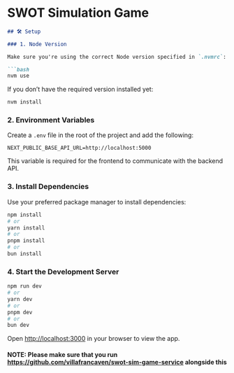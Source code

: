 # SWOT Simulation Game

```md
## 🛠️ Setup

### 1. Node Version

Make sure you're using the correct Node version specified in `.nvmrc`:

```bash
nvm use
```

If you don’t have the required version installed yet:

```bash
nvm install
```

### 2. Environment Variables

Create a `.env` file in the root of the project and add the following:

```env
NEXT_PUBLIC_BASE_API_URL=http://localhost:5000
```

This variable is required for the frontend to communicate with the backend API.

### 3. Install Dependencies

Use your preferred package manager to install dependencies:

```bash
npm install
# or
yarn install
# or
pnpm install
# or
bun install
```

### 4. Start the Development Server

```bash
npm run dev
# or
yarn dev
# or
pnpm dev
# or
bun dev
```

Open [http://localhost:3000](http://localhost:3000) in your browser to view the app.


#### NOTE: Please make sure that you run https://github.com/villafrancaven/swot-sim-game-service alongside this

